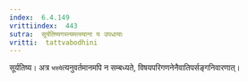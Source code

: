 ```yaml
---
index:  6.4.149
vrittiindex:  443
sutra:  सूर्यतिष्यगस्त्यमत्स्याना य उपधायाः
vritti:  tattvabodhini 
---
```


सूर्यतिष्य। अत्र `भस्ये`त्यनुवर्तमानमपि न सम्बध्यते, विषयपरिगणनेनैवातिपर्सङ्गनिवारणात्।

